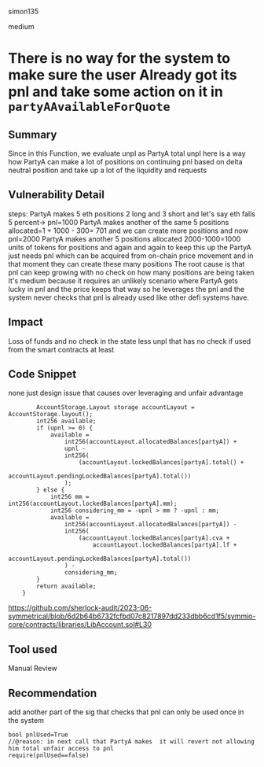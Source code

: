 simon135

medium

# There is no way for the system to make sure the user Already got its pnl and take some action on it in `partyAAvailableForQuote`

## Summary
Since in this Function, we evaluate unpl as PartyA total unpl here is a way how PartyA can make a lot of positions on continuing pnl based on delta neutral position and take up a lot of the liquidity and requests

## Vulnerability Detail
steps:
PartyA  makes 5  eth positions 2 long and 3 short  and let's say eth falls 5 percent-> pnl=1000
PartyA makes  another of the same  5 positions  allocated=1 + 1000 - 300= 701 and we can create more positions  and now pnl=2000
PartyA makes another 5 positions  allocated  2000-1000=1000 units of tokens for positions and again and again 
to keep this up the PartyA just needs pnl which can be acquired from on-chain price movement and in that moment they can create these many positions 
The root cause is that pnl can keep growing with no check on how many positions are being taken
It's medium because it requires an unlikely scenario where PartyA gets lucky in pnl and the price keeps that way so he leverages the pnl and the system never checks that pnl is already used like other defi systems have.
## Impact
Loss of funds and no check in the state less unpl that has no check if used from the smart contracts at least
## Code Snippet
none just design issue that causes over leveraging and unfair advantage 
```solidity
        AccountStorage.Layout storage accountLayout = AccountStorage.layout();
        int256 available;
        if (upnl >= 0) {
            available =
                int256(accountLayout.allocatedBalances[partyA]) +
                upnl -
                int256(
                    (accountLayout.lockedBalances[partyA].total() +
                        accountLayout.pendingLockedBalances[partyA].total())
                );
        } else {
            int256 mm = int256(accountLayout.lockedBalances[partyA].mm);
            int256 considering_mm = -upnl > mm ? -upnl : mm;
            available =
                int256(accountLayout.allocatedBalances[partyA]) -
                int256(
                    (accountLayout.lockedBalances[partyA].cva +
                        accountLayout.lockedBalances[partyA].lf +
                        accountLayout.pendingLockedBalances[partyA].total())
                ) -
                considering_mm;
        }
        return available;
    }
```
https://github.com/sherlock-audit/2023-06-symmetrical/blob/6d2b64b6732fcfbd07c8217897dd233dbb6cd1f5/symmio-core/contracts/libraries/LibAccount.sol#L30
## Tool used

Manual Review

## Recommendation
add another part of the sig that checks that pnl can only be used once in the system
```solidity
bool pnlUsed=True
//@reason: in next call that PartyA makes  it will revert not allowing him total unfair access to pnl 
require(pnlUsed==false)
```